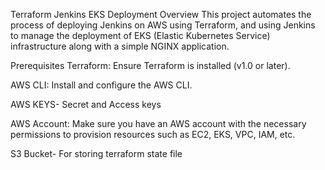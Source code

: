 Terraform Jenkins EKS Deployment
Overview
This project automates the process of deploying Jenkins on AWS using Terraform, and using Jenkins to manage the deployment of EKS (Elastic Kubernetes Service) infrastructure along with a simple NGINX application.

Prerequisites
Terraform: Ensure Terraform is installed (v1.0 or later).

AWS CLI: Install and configure the AWS CLI.

AWS KEYS- Secret and Access keys

AWS Account: Make sure you have an AWS account with the necessary permissions to provision resources such as EC2, EKS, VPC, IAM, etc.

S3 Bucket- For storing terraform state file

